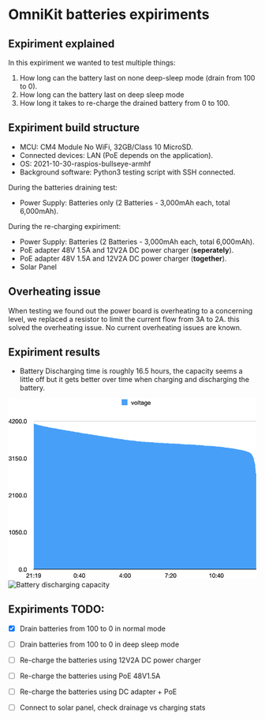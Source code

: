 # OmniKit batteries expiriments

## Expiriment explained

In this expiriment we wanted to test multiple things:

1. How long can the battery last on none deep-sleep mode (drain from 100 to 0).
2. How long can the battery last on deep sleep mode
2. How long it takes to re-charge the drained battery from 0 to 100.

## Expiriment build structure

- MCU: CM4 Module No WiFi, 32GB/Class 10 MicroSD.
- Connected devices: LAN (PoE depends on the application).
- OS: 2021-10-30-raspios-bullseye-armhf
- Background software: Python3 testing script with SSH connected.

During the batteries draining test:

- Power Supply: Batteries only (2 Batteries - 3,000mAh each, total 6,000mAh).

During the re-charging expiriment:

- Power Supply: Batteries  (2 Batteries - 3,000mAh each, total 6,000mAh).
- PoE adapter 48V 1.5A and 12V2A DC power charger (**seperately**).
- PoE adapter 48V 1.5A and 12V2A DC power charger (**together**).
- Solar Panel

## Overheating issue

When testing we found out the power board is overheating to a concerning level, we replaced a resistor to limit the current flow from 3A to 2A.
this solved the overheating issue. No current overheating issues are known.

## Expiriment results

* Battery Discharging time is roughly 16.5 hours, the capacity seems a little off but it gets better over time when charging and discharging the battery.

![Battery discharging voltage](images/voltage_discharging_graph.png)
![Battery discharging capacity](capacity_discharging_graph.png)

## Expiriments TODO:

- [x] Drain batteries from 100 to 0 in normal mode
- [ ] Drain batteries from 100 to 0 in deep sleep mode 
- [ ] Re-charge the batteries using 12V2A DC power charger
- [ ] Re-charge the batteries using PoE 48V1.5A 
- [ ] Re-charge the batteries using DC adapter + PoE
- [ ] Connect to solar panel, check drainage vs charging stats

